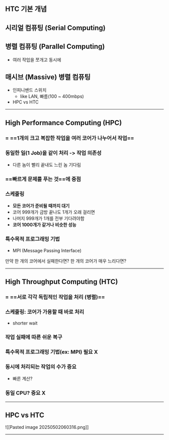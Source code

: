 ## **HTC 기본 개념**
## 시리얼 컴퓨팅 (Serial Computing)
## 병렬 컴퓨팅 (Parallel Computing)
- 여러 작업을 쪼개고 동시에
## 매시브 (Massive) 병렬 컴퓨팅 
- 인피니밴드 스위치
	- like LAN, 빠름(100 ~ 400mbps)
- HPC vs HTC

---
## High Performance Computing (HPC)
### = ==1개의 크고 복잡한 작업을 여러 코어가 나누어서 작업==
### 동일한 일(1 Job)을 같이 처리 -> 작업 의존성
- 다른 놈이 빨리 끝내도 느린 놈 기다림
### ==빠르게 문제를 푸는 것==에 중점
### 스케줄링
- **모든 코어가 준비될 때까지 대기**
- 코어 999개가 금방 끝나도 1개가 오래 걸리면 
- 나머지 999개가 1개를 전부 기다려야함
- **코어 1000개가 같거나 비슷한 성능**
### 특수목적 프로그래밍 기법
- MPI (Message Passing Interface)

만약 한 개의 코어에서 실패한다면?
한 개의 코어가 매우 느리다면?

---
## High Throughput Computing (HTC)
### = ==서로 각각 독립적인 작업을 처리 (병렬)==
### 스케줄링: 코어가 가용할 때 바로 처리
- shorter wait
### 작업 실패에 따른 쉬운 복구
### 특수목적 프로그래밍 기법(ex: MPI) 필요 X
### 동시에 처리되는 작업의 수가 중요
- 빠른 계산?
### 동일 CPU? 중요 X

---
## HPC vs HTC
![[Pasted image 20250502060316.png]]

---
